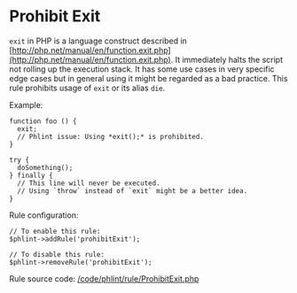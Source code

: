 Prohibit Exit
=============

`exit` in PHP is a language construct described in
[http://php.net/manual/en/function.exit.php](http://php.net/manual/en/function.exit.php).
It immediately halts the script not rolling up the execution stack. It has some use cases in very specific edge cases
but in general using it might be regarded as a bad practice. This rule prohibits usage of `exit` or its alias `die`.

Example:

    function foo () {
      exit;
      // Phlint issue: Using *exit();* is prohibited.
    }

    try {
      doSomething();
    } finally {
      // This line will never be executed.
      // Using `throw` instead of `exit` might be a better idea.
    }

Rule configuration:

    // To enable this rule:
    $phlint->addRule('prohibitExit');

    // To disable this rule:
    $phlint->removeRule('prohibitExit');

Rule source code: [/code/phlint/rule/ProhibitExit.php](/code/phlint/rule/ProhibitExit.php)
